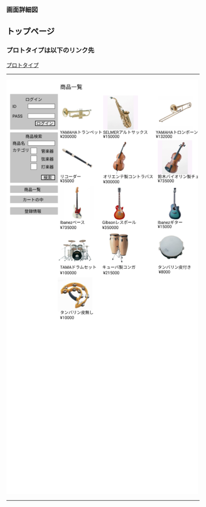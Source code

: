 ### 画面詳細図
## トップページ
### プロトタイプは以下のリンク先
[プロトタイプ](https://www.figma.com/file/6Yf2qJ7891kpVqYZWanvGx/Untitled?node-id=0%3A1)
*****
<img src="../img/toppage.png" width="500">

*****
